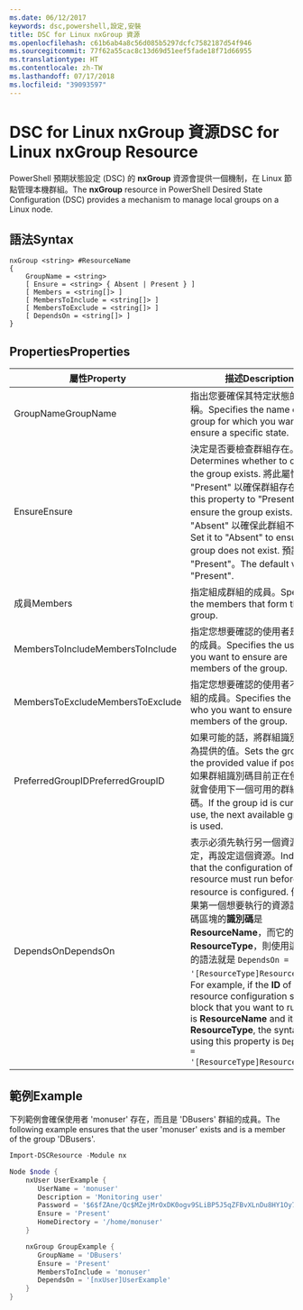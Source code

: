 ```yaml
---
ms.date: 06/12/2017
keywords: dsc,powershell,設定,安裝
title: DSC for Linux nxGroup 資源
ms.openlocfilehash: c61b6ab4a8c56d085b5297dcfc7582187d54f946
ms.sourcegitcommit: 77f62a55cac8c13d69d51eef5fade18f71d66955
ms.translationtype: HT
ms.contentlocale: zh-TW
ms.lasthandoff: 07/17/2018
ms.locfileid: "39093597"
---
```

# <a name="dsc-for-linux-nxgroup-resource"></a><span data-ttu-id="665cb-103">DSC for Linux nxGroup 資源</span><span class="sxs-lookup"><span data-stu-id="665cb-103">DSC for Linux nxGroup Resource</span></span>

<span data-ttu-id="665cb-104">PowerShell 預期狀態設定 (DSC) 的 **nxGroup** 資源會提供一個機制，在 Linux 節點管理本機群組。</span><span class="sxs-lookup"><span data-stu-id="665cb-104">The **nxGroup** resource in PowerShell Desired State Configuration (DSC) provides a mechanism to manage local groups on a Linux node.</span></span>

## <a name="syntax"></a><span data-ttu-id="665cb-105">語法</span><span class="sxs-lookup"><span data-stu-id="665cb-105">Syntax</span></span>

```
nxGroup <string> #ResourceName
{
    GroupName = <string>
    [ Ensure = <string> { Absent | Present } ]
    [ Members = <string[]> ]
    [ MembersToInclude = <string[]> ]
    [ MembersToExclude = <string[]> ]
    [ DependsOn = <string[]> ]
}
```

## <a name="properties"></a><span data-ttu-id="665cb-106">Properties</span><span class="sxs-lookup"><span data-stu-id="665cb-106">Properties</span></span>

|  <span data-ttu-id="665cb-107">屬性</span><span class="sxs-lookup"><span data-stu-id="665cb-107">Property</span></span> |  <span data-ttu-id="665cb-108">描述</span><span class="sxs-lookup"><span data-stu-id="665cb-108">Description</span></span> |
|---|---|
| <span data-ttu-id="665cb-109">GroupName</span><span class="sxs-lookup"><span data-stu-id="665cb-109">GroupName</span></span>| <span data-ttu-id="665cb-110">指出您要確保其特定狀態的群組名稱。</span><span class="sxs-lookup"><span data-stu-id="665cb-110">Specifies the name of the group for which you want to ensure a specific state.</span></span>|
| <span data-ttu-id="665cb-111">Ensure</span><span class="sxs-lookup"><span data-stu-id="665cb-111">Ensure</span></span>| <span data-ttu-id="665cb-112">決定是否要檢查群組存在。</span><span class="sxs-lookup"><span data-stu-id="665cb-112">Determines whether to check if the group exists.</span></span> <span data-ttu-id="665cb-113">將此屬性設定為 "Present" 以確保群組存在。</span><span class="sxs-lookup"><span data-stu-id="665cb-113">Set this property to "Present" to ensure the group exists.</span></span> <span data-ttu-id="665cb-114">設為 "Absent" 以確保此群組不存在。</span><span class="sxs-lookup"><span data-stu-id="665cb-114">Set it to "Absent" to ensure the group does not exist.</span></span> <span data-ttu-id="665cb-115">預設值為 "Present"。</span><span class="sxs-lookup"><span data-stu-id="665cb-115">The default value is "Present".</span></span>|
| <span data-ttu-id="665cb-116">成員</span><span class="sxs-lookup"><span data-stu-id="665cb-116">Members</span></span>| <span data-ttu-id="665cb-117">指定組成群組的成員。</span><span class="sxs-lookup"><span data-stu-id="665cb-117">Specifies the members that form the group.</span></span>|
| <span data-ttu-id="665cb-118">MembersToInclude</span><span class="sxs-lookup"><span data-stu-id="665cb-118">MembersToInclude</span></span>| <span data-ttu-id="665cb-119">指定您想要確認的使用者是此群組的成員。</span><span class="sxs-lookup"><span data-stu-id="665cb-119">Specifies the users who you want to ensure are members of the group.</span></span>|
| <span data-ttu-id="665cb-120">MembersToExclude</span><span class="sxs-lookup"><span data-stu-id="665cb-120">MembersToExclude</span></span>| <span data-ttu-id="665cb-121">指定您想要確認的使用者不是此群組的成員。</span><span class="sxs-lookup"><span data-stu-id="665cb-121">Specifies the users who you want to ensure are not members of the group.</span></span>|
| <span data-ttu-id="665cb-122">PreferredGroupID</span><span class="sxs-lookup"><span data-stu-id="665cb-122">PreferredGroupID</span></span>| <span data-ttu-id="665cb-123">如果可能的話，將群組識別碼設定為提供的值。</span><span class="sxs-lookup"><span data-stu-id="665cb-123">Sets the group id to the provided value if possible.</span></span> <span data-ttu-id="665cb-124">如果群組識別碼目前正在使用中，就會使用下一個可用的群組識別碼。</span><span class="sxs-lookup"><span data-stu-id="665cb-124">If the group id is currently in use, the next available group id is used.</span></span>|
| <span data-ttu-id="665cb-125">DependsOn</span><span class="sxs-lookup"><span data-stu-id="665cb-125">DependsOn</span></span> | <span data-ttu-id="665cb-126">表示必須先執行另一個資源的設定，再設定這個資源。</span><span class="sxs-lookup"><span data-stu-id="665cb-126">Indicates that the configuration of another resource must run before this resource is configured.</span></span> <span data-ttu-id="665cb-127">例如，如果第一個想要執行的資源設定指令碼區塊的**識別碼**是 **ResourceName**，而它的類型是 **ResourceType**，則使用這個屬性的語法就是 `DependsOn = '[ResourceType]ResourceName'`。</span><span class="sxs-lookup"><span data-stu-id="665cb-127">For example, if the **ID** of the resource configuration script block that you want to run first is **ResourceName** and its type is **ResourceType**, the syntax for using this property is `DependsOn = '[ResourceType]ResourceName'`.</span></span>|

## <a name="example"></a><span data-ttu-id="665cb-128">範例</span><span class="sxs-lookup"><span data-stu-id="665cb-128">Example</span></span>

<span data-ttu-id="665cb-129">下列範例會確保使用者 'monuser' 存在，而且是 'DBusers' 群組的成員。</span><span class="sxs-lookup"><span data-stu-id="665cb-129">The following example ensures that the user 'monuser' exists and is a member of the group 'DBusers'.</span></span>

```powershell
Import-DSCResource -Module nx

Node $node {
    nxUser UserExample {
       UserName = 'monuser'
       Description = 'Monitoring user'
       Password = '$6$fZAne/Qc$MZejMrOxDK0ogv9SLiBP5J5qZFBvXLnDu8HY1Oy7ycX.Y3C7mGPUfeQy3A82ev3zIabhDQnj2ayeuGn02CqE/0'
       Ensure = 'Present'
       HomeDirectory = '/home/monuser'
    }

    nxGroup GroupExample {
       GroupName = 'DBusers'
       Ensure = 'Present'
       MembersToInclude = 'monuser'
       DependsOn = '[nxUser]UserExample'
    }
}
```